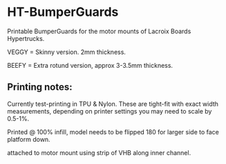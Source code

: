 # HT-BumperGuards
Printable BumperGuards for the motor mounts of Lacroix Boards Hypertrucks.

VEGGY = Skinny version. 2mm thickness. 

BEEFY = Extra rotund version, approx 3-3.5mm thickness. 


## Printing notes:
Currently test-printing in TPU & Nylon. These are tight-fit with exact width measurements, depending on printer settings you may need to scale by 0.5-1%. 

Printed @ 100% infill, model needs to be flipped 180 for larger side to face platform down. 

attached to motor mount using strip of VHB along inner channel. 
